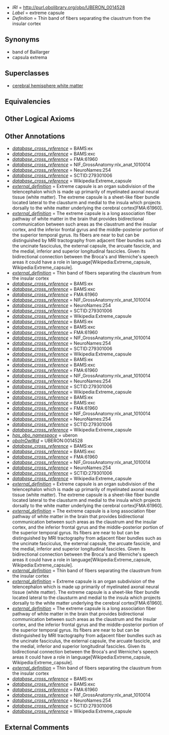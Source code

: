  * *IRI* = http://purl.obolibrary.org/obo/UBERON_0014528
 * *Label* = extreme capsule
 * *Definition* = Thin band of fibers separating the claustrum from the insular cortex

## Synonyms

 * band of Baillarger
 * capsula extrema

## Superclasses

 * [cerebral hemisphere white matter](../../UBERON/37/UBERON_0002437.md)

## Equivalencies


## Other Logical Axioms


## Other Annotations

 * *[database_cross_reference](../../ef/oboInOwl#hasDbXref.md)* = BAMS:ex
 * *[database_cross_reference](../../ef/oboInOwl#hasDbXref.md)* = BAMS:exc
 * *[database_cross_reference](../../ef/oboInOwl#hasDbXref.md)* = FMA:61960
 * *[database_cross_reference](../../ef/oboInOwl#hasDbXref.md)* = NIF_GrossAnatomy:nlx_anat_1010014
 * *[database_cross_reference](../../ef/oboInOwl#hasDbXref.md)* = NeuroNames:254
 * *[database_cross_reference](../../ef/oboInOwl#hasDbXref.md)* = SCTID:279301006
 * *[database_cross_reference](../../ef/oboInOwl#hasDbXref.md)* = Wikipedia:Extreme_capsule
 * *[external_definition](../../UBPROP/01/UBPROP_0000001.md)* = Extreme capsule is an organ subdivision of the telencephalon which is made up primarily of myelinated axonal neural tissue (white matter). The extreme capsule is a sheet-like fiber bundle located lateral to the clausturm and medial to the insula which projects dorsally to the white matter underlying the cerebral cortex[FMA:61960].
 * *[external_definition](../../UBPROP/01/UBPROP_0000001.md)* = The extreme capsule is a long association fiber pathway of white matter in the brain that provides bidirectional communication between such areas as the claustrum and the insular cortex, and the inferior frontal gyrus and the middle-posterior portion of the superior temporal gyrus. Its fibers are near to but can be distinguished by MRI tractography from adjacent fiber bundles such as the uncinate fasciculus, the external capsule, the arcuate fascicle, and the medial, inferior and superior longitudinal fascicles. Given its bidirectional connection between the Broca's and Werniche's speech areas it could have a role in language[Wikipedia:Extreme_capsule, Wikipedia:Extreme_capsule].
 * *[external_definition](../../UBPROP/01/UBPROP_0000001.md)* = Thin band of fibers separating the claustrum from the insular cortex
 * *[database_cross_reference](../../ef/oboInOwl#hasDbXref.md)* = BAMS:ex
 * *[database_cross_reference](../../ef/oboInOwl#hasDbXref.md)* = BAMS:exc
 * *[database_cross_reference](../../ef/oboInOwl#hasDbXref.md)* = FMA:61960
 * *[database_cross_reference](../../ef/oboInOwl#hasDbXref.md)* = NIF_GrossAnatomy:nlx_anat_1010014
 * *[database_cross_reference](../../ef/oboInOwl#hasDbXref.md)* = NeuroNames:254
 * *[database_cross_reference](../../ef/oboInOwl#hasDbXref.md)* = SCTID:279301006
 * *[database_cross_reference](../../ef/oboInOwl#hasDbXref.md)* = Wikipedia:Extreme_capsule
 * *[database_cross_reference](../../ef/oboInOwl#hasDbXref.md)* = BAMS:ex
 * *[database_cross_reference](../../ef/oboInOwl#hasDbXref.md)* = BAMS:exc
 * *[database_cross_reference](../../ef/oboInOwl#hasDbXref.md)* = FMA:61960
 * *[database_cross_reference](../../ef/oboInOwl#hasDbXref.md)* = NIF_GrossAnatomy:nlx_anat_1010014
 * *[database_cross_reference](../../ef/oboInOwl#hasDbXref.md)* = NeuroNames:254
 * *[database_cross_reference](../../ef/oboInOwl#hasDbXref.md)* = SCTID:279301006
 * *[database_cross_reference](../../ef/oboInOwl#hasDbXref.md)* = Wikipedia:Extreme_capsule
 * *[database_cross_reference](../../ef/oboInOwl#hasDbXref.md)* = BAMS:ex
 * *[database_cross_reference](../../ef/oboInOwl#hasDbXref.md)* = BAMS:exc
 * *[database_cross_reference](../../ef/oboInOwl#hasDbXref.md)* = FMA:61960
 * *[database_cross_reference](../../ef/oboInOwl#hasDbXref.md)* = NIF_GrossAnatomy:nlx_anat_1010014
 * *[database_cross_reference](../../ef/oboInOwl#hasDbXref.md)* = NeuroNames:254
 * *[database_cross_reference](../../ef/oboInOwl#hasDbXref.md)* = SCTID:279301006
 * *[database_cross_reference](../../ef/oboInOwl#hasDbXref.md)* = Wikipedia:Extreme_capsule
 * *[database_cross_reference](../../ef/oboInOwl#hasDbXref.md)* = BAMS:ex
 * *[database_cross_reference](../../ef/oboInOwl#hasDbXref.md)* = BAMS:exc
 * *[database_cross_reference](../../ef/oboInOwl#hasDbXref.md)* = FMA:61960
 * *[database_cross_reference](../../ef/oboInOwl#hasDbXref.md)* = NIF_GrossAnatomy:nlx_anat_1010014
 * *[database_cross_reference](../../ef/oboInOwl#hasDbXref.md)* = NeuroNames:254
 * *[database_cross_reference](../../ef/oboInOwl#hasDbXref.md)* = SCTID:279301006
 * *[database_cross_reference](../../ef/oboInOwl#hasDbXref.md)* = Wikipedia:Extreme_capsule
 * *[has_obo_namespace](../../ce/oboInOwl#hasOBONamespace.md)* = uberon
 * *[oboInOwl#id](../../id/oboInOwl#id.md)* = UBERON:0014528
 * *[database_cross_reference](../../ef/oboInOwl#hasDbXref.md)* = BAMS:ex
 * *[database_cross_reference](../../ef/oboInOwl#hasDbXref.md)* = BAMS:exc
 * *[database_cross_reference](../../ef/oboInOwl#hasDbXref.md)* = FMA:61960
 * *[database_cross_reference](../../ef/oboInOwl#hasDbXref.md)* = NIF_GrossAnatomy:nlx_anat_1010014
 * *[database_cross_reference](../../ef/oboInOwl#hasDbXref.md)* = NeuroNames:254
 * *[database_cross_reference](../../ef/oboInOwl#hasDbXref.md)* = SCTID:279301006
 * *[database_cross_reference](../../ef/oboInOwl#hasDbXref.md)* = Wikipedia:Extreme_capsule
 * *[external_definition](../../UBPROP/01/UBPROP_0000001.md)* = Extreme capsule is an organ subdivision of the telencephalon which is made up primarily of myelinated axonal neural tissue (white matter). The extreme capsule is a sheet-like fiber bundle located lateral to the clausturm and medial to the insula which projects dorsally to the white matter underlying the cerebral cortex[FMA:61960].
 * *[external_definition](../../UBPROP/01/UBPROP_0000001.md)* = The extreme capsule is a long association fiber pathway of white matter in the brain that provides bidirectional communication between such areas as the claustrum and the insular cortex, and the inferior frontal gyrus and the middle-posterior portion of the superior temporal gyrus. Its fibers are near to but can be distinguished by MRI tractography from adjacent fiber bundles such as the uncinate fasciculus, the external capsule, the arcuate fascicle, and the medial, inferior and superior longitudinal fascicles. Given its bidirectional connection between the Broca's and Werniche's speech areas it could have a role in language[Wikipedia:Extreme_capsule, Wikipedia:Extreme_capsule].
 * *[external_definition](../../UBPROP/01/UBPROP_0000001.md)* = Thin band of fibers separating the claustrum from the insular cortex
 * *[external_definition](../../UBPROP/01/UBPROP_0000001.md)* = Extreme capsule is an organ subdivision of the telencephalon which is made up primarily of myelinated axonal neural tissue (white matter). The extreme capsule is a sheet-like fiber bundle located lateral to the clausturm and medial to the insula which projects dorsally to the white matter underlying the cerebral cortex[FMA:61960].
 * *[external_definition](../../UBPROP/01/UBPROP_0000001.md)* = The extreme capsule is a long association fiber pathway of white matter in the brain that provides bidirectional communication between such areas as the claustrum and the insular cortex, and the inferior frontal gyrus and the middle-posterior portion of the superior temporal gyrus. Its fibers are near to but can be distinguished by MRI tractography from adjacent fiber bundles such as the uncinate fasciculus, the external capsule, the arcuate fascicle, and the medial, inferior and superior longitudinal fascicles. Given its bidirectional connection between the Broca's and Werniche's speech areas it could have a role in language[Wikipedia:Extreme_capsule, Wikipedia:Extreme_capsule].
 * *[external_definition](../../UBPROP/01/UBPROP_0000001.md)* = Thin band of fibers separating the claustrum from the insular cortex
 * *[database_cross_reference](../../ef/oboInOwl#hasDbXref.md)* = BAMS:ex
 * *[database_cross_reference](../../ef/oboInOwl#hasDbXref.md)* = BAMS:exc
 * *[database_cross_reference](../../ef/oboInOwl#hasDbXref.md)* = FMA:61960
 * *[database_cross_reference](../../ef/oboInOwl#hasDbXref.md)* = NIF_GrossAnatomy:nlx_anat_1010014
 * *[database_cross_reference](../../ef/oboInOwl#hasDbXref.md)* = NeuroNames:254
 * *[database_cross_reference](../../ef/oboInOwl#hasDbXref.md)* = SCTID:279301006
 * *[database_cross_reference](../../ef/oboInOwl#hasDbXref.md)* = Wikipedia:Extreme_capsule

## External Comments

